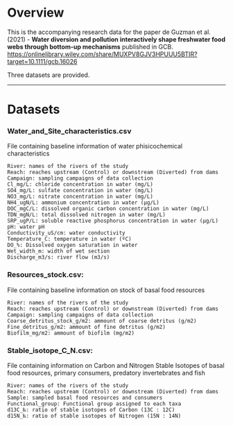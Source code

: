 # Overview
This is the accompanying research data for the paper de Guzman et al. (2021) - **Water diversion and pollution interactively shape freshwater food webs through bottom-up mechanisms** published in GCB.
https://onlinelibrary.wiley.com/share/MUXPV8GJV3HPUUU5BTIR?target=10.1111/gcb.16026

Three datasets are provided.

---
# Datasets

### Water_and_Site_characteristics.csv
File containing baseline information of water phisicochemical characteristics

	River: names of the rivers of the study
	Reach: reaches upstream (Control) or downstream (Diverted) from dams
	Campaign: sampling campaigns of data collection
	Cl_mg/L: chloride concentration in water (mg/L)
	SO4_mg/L: sulfate concentration in water (mg/L)
	NO3_mg/L: nitrate concentration in water (mg/L)
	NH4_ugN/L: ammonium concentration in water (µg/L)
	DOC_mgC/L: dissolved organic carbon concentration in water (mg/L)
	TDN_mgN/L: total dissolved nitrogen in water (mg/L)
	SRP_ugP/L: soluble reactive phosphorus concentration in water (µg/L)
	pH: water pH
	Conductivity_uS/cm: water conductivity
	Temperature_C: temperature in water (ºC)
	DO_%: Dissolved oxygen saturation in water
	Wet_width_m: width of wet section
	Discharge_m3/s: river flow (m3/s)



### Resources_stock.csv: 
File containing baseline information on stock of basal food resources

	River: names of the rivers of the study
	Reach: reaches upstream (Control) or downstream (Diverted) from dams
	Campaign: sampling campaigns of data collection
	Coarse_detritus_stock_g/m2: ammount of coarse detritus (g/m2)
	Fine_detritus_g/m2: ammount of fine detritus (g/m2)
	Biofilm_mg/m2: ammount of biofilm (mg/m2)


### Stable_isotope_C_N.csv: 
File containing information on Carbon and Nitrogen Stable Isotopes of basal food resources, primary consumers, predatory invertebrates and fish

	River: names of the rivers of the study
	Reach: reaches upstream (Control) or downstream (Diverted) from dams
	Sample: sampled basal food resources and consumers
	Functional_group: Functional group assigned to each taxa
	d13C_‰: ratio of stable isotopes of Carbon (13C : 12C)
	d15N_‰: ratio of stable isotopes of Nitrogen (15N : 14N)
